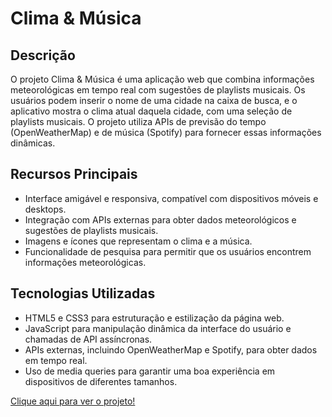 # Clima & Música 

## Descrição

O projeto Clima & Música é uma aplicação web que combina informações meteorológicas em tempo real com sugestões de playlists musicais. Os usuários podem inserir o nome de uma cidade na caixa de busca, e o aplicativo mostra o clima atual daquela cidade, com uma seleção de playlists musicais. O projeto utiliza APIs de previsão do tempo (OpenWeatherMap) e de música (Spotify) para fornecer essas informações dinâmicas.

## Recursos Principais

- Interface amigável e responsiva, compatível com dispositivos móveis e desktops.
- Integração com APIs externas para obter dados meteorológicos e sugestões de playlists musicais.
- Imagens e ícones que representam o clima e a música.
- Funcionalidade de pesquisa para permitir que os usuários encontrem informações meteorológicas.

## Tecnologias Utilizadas

- HTML5 e CSS3 para estruturação e estilização da página web.
- JavaScript para manipulação dinâmica da interface do usuário e chamadas de API assíncronas.
- APIs externas, incluindo OpenWeatherMap e Spotify, para obter dados em tempo real.
- Uso de media queries para garantir uma boa experiência em dispositivos de diferentes tamanhos.

[Clique aqui para ver o projeto!](https://lauluah.github.io/Clima-Musica/)

